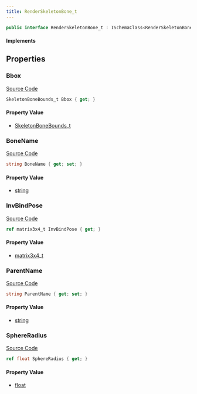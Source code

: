 ```yaml
---
title: RenderSkeletonBone_t
---
```


```csharp
public interface RenderSkeletonBone_t : ISchemaClass<RenderSkeletonBone_t>, ISchemaField, ISchemaClass, INativeHandle
```

#### Implements

## Properties

### Bbox

[Source Code](https://github.com/swiftly-solution/swiftlys2/blob/main/managed/src/SwiftlyS2.Generated/Schemas/Interfaces/RenderSkeletonBone_t.cs#L23)

```csharp
SkeletonBoneBounds_t Bbox { get; }
```

#### Property Value

- [SkeletonBoneBounds_t](/docs/api/shared/schemadefinitions/skeletonbonebounds_t)

### BoneName

[Source Code](https://github.com/swiftly-solution/swiftlys2/blob/main/managed/src/SwiftlyS2.Generated/Schemas/Interfaces/RenderSkeletonBone_t.cs#L17)

```csharp
string BoneName { get; set; }
```

#### Property Value

- [string](https://learn.microsoft.com/dotnet/api/system.string)

### InvBindPose

[Source Code](https://github.com/swiftly-solution/swiftlys2/blob/main/managed/src/SwiftlyS2.Generated/Schemas/Interfaces/RenderSkeletonBone_t.cs#L21)

```csharp
ref matrix3x4_t InvBindPose { get; }
```

#### Property Value

- [matrix3x4_t](/docs/api/shared/natives/matrix3x4_t)

### ParentName

[Source Code](https://github.com/swiftly-solution/swiftlys2/blob/main/managed/src/SwiftlyS2.Generated/Schemas/Interfaces/RenderSkeletonBone_t.cs#L19)

```csharp
string ParentName { get; set; }
```

#### Property Value

- [string](https://learn.microsoft.com/dotnet/api/system.string)

### SphereRadius

[Source Code](https://github.com/swiftly-solution/swiftlys2/blob/main/managed/src/SwiftlyS2.Generated/Schemas/Interfaces/RenderSkeletonBone_t.cs#L25)

```csharp
ref float SphereRadius { get; }
```

#### Property Value

- [float](https://learn.microsoft.com/dotnet/api/system.single)

